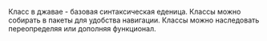 Класс в джавае - базовая синтаксическая еденица.
Классы можно собирать в пакеты для удобства навигации.
Классы можно наследовать переопределяя или дополняя функционал.
